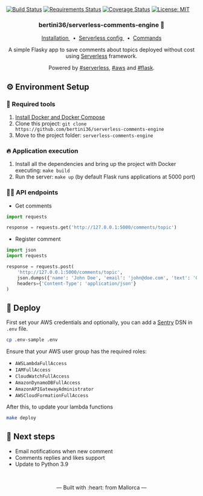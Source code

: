 [![Build Status](https://travis-ci.org/bertini36/serverless-comments-engine.svg?branch=master)](https://travis-ci.org/bertini36/serverless-comments-engine)
[![Requirements Status](https://requires.io/github/bertini36/serverless-comments-engine/requirements.svg?branch=master)](https://requires.io/github/bertini36/serverless-comments-engine/requirements/?branch=master)
[![Coverage Status](https://coveralls.io/repos/github/bertini36/serverless-comments-engine/badge.svg?branch=master)](https://coveralls.io/github/bertini36/serverless-comments-engine?branch=master)
[![License: MIT](https://img.shields.io/badge/License-MIT-blue.svg)](https://opensource.org/licenses/MIT)

<h3 align="center">
    bertini36/serverless-comments-engine 💬
</h3>
<p align="center">
  <a href="#-environment-setup" target="_blank">
    Installation
  </a>&nbsp;&nbsp;•&nbsp;
  <a href="https://github.com/bertini36/serverless-comments-engine/blob/master/serverless.yml" target="_blank">
    Serverless config
  </a>&nbsp;&nbsp;•&nbsp;
  <a href="https://github.com/bertini36/serverless-comments-engine/blob/master/Makefile" target="_blank">
    Commands
  </a>
</p>
<p align="center">
A simple Flasky app to save comments about topics deployed without cost using
<a href="https://www.serverless.com/" target="_blank">Serverless</a> framework.
</p>
<p align="center">
Powered by <a href="https://www.serverless.com/" target="_blank">#serverless</a>,
<a href="https://aws.amazon.com/" target="_blank">#aws</a> and
 <a href="https://flask.palletsprojects.com/en/1.1.x/" target="_blank">#flask</a>.
</p>

## ⚙️ Environment Setup

### 🐳 Required tools

1. [Install Docker and Docker Compose](https://www.docker.com/get-started)
2. Clone this project: `git clone https://github.com/bertini36/serverless-comments-engine`
3. Move to the project folder: `serverless-comments-engine`

### 🔥 Application execution

1. Install all the dependencies and bring up the project with Docker executing: `make build`
2. Run the server: `make up` (by default Flask runs applications at 5000 port)

### 👩‍💻 API endpoints
* Get comments
```python
import requests

response = requests.get('http://127.0.0.1:5000/comments/topic')
```
* Register comment
```python
import json
import requests

response = requests.post(
    'http://127.0.0.1:5000/comments/topic',
    json.dumps({'name': 'John Doe', 'email': 'john@doe.com', 'text': 'Ouh mama'}),
    headers={'Content-Type': 'application/json'}
)
```


## 🚀 Deploy

First set your AWS credentials and optionally, you can add a
 [Sentry](https://sentry.io/) DSN in `.env` file.
```bash
cp .env-sample .env
```

Ensure that your AWS user group has the required roles:
* `AWSLambdaFullAccess`
* `IAMFullAccess`
* `CloudWatchFullAccess`
* `AmazonDynamoDBFullAccess`
* `AmazonAPIGatewayAdministrator`
* `AWSCloudFormationFullAccess`

After this, to update your lambda functions
```bash
make deploy
```

## 🚩 Next steps
* Email notifications when new comment
* Comments replies and likes support
* Update to Python 3.9

<br />
<p align="center">&mdash; Built with :heart: from Mallorca &mdash;</p>
